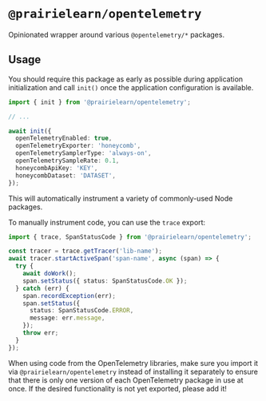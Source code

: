 # `@prairielearn/opentelemetry`

Opinionated wrapper around various `@opentelemetry/*` packages.

## Usage

You should require this package as early as possible during application initialization and call `init()` once the application configuration is available.

```ts
import { init } from '@prairielearn/opentelemetry';

// ...

await init({
  openTelemetryEnabled: true,
  openTelemetryExporter: 'honeycomb',
  openTelemetrySamplerType: 'always-on',
  openTelemetrySampleRate: 0.1,
  honeycombApiKey: 'KEY',
  honeycombDataset: 'DATASET',
});
```

This will automatically instrument a variety of commonly-used Node packages.

To manually instrument code, you can use the `trace` export:

```ts
import { trace, SpanStatusCode } from '@prairielearn/opentelemetry';

const tracer = trace.getTracer('lib-name');
await tracer.startActiveSpan('span-name', async (span) => {
  try {
    await doWork();
    span.setStatus({ status: SpanStatusCode.OK });
  } catch (err) {
    span.recordException(err);
    span.setStatus({
      status: SpanStatusCode.ERROR,
      message: err.message,
    });
    throw err;
  }
});
```

When using code from the OpenTelemetry libraries, make sure you import it via `@prairielearn/opentelemetry` instead of installing it separately to ensure that there is only one version of each OpenTelemetry package in use at once. If the desired functionality is not yet exported, please add it!
